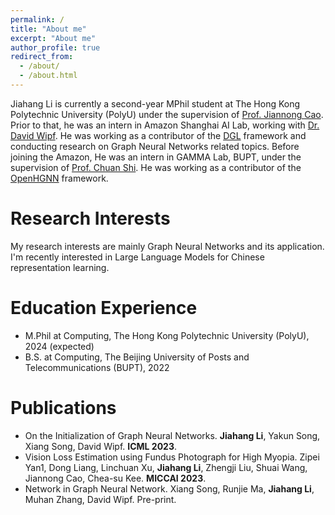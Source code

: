 ```yaml
---
permalink: /
title: "About me"
excerpt: "About me"
author_profile: true
redirect_from: 
  - /about/
  - /about.html
---
```


Jiahang Li is currently a second-year MPhil student at The Hong Kong Polytechnic University (PolyU) under the supervision of [Prof. Jiannong Cao](https://www4.comp.polyu.edu.hk/~csjcao/). Prior to that, he was an intern in Amazon Shanghai AI Lab, working with [Dr. David Wipf](http://www.davidwipf.com/). He was working as a contributor of the [DGL](https://www.dgl.ai/) framework and conducting research on Graph Neural Networks related topics. Before joining the Amazon, He was an intern in GAMMA Lab, BUPT, under the supervision of [Prof. Chuan Shi](http://shichuan.org/). He was working as a contributor of the [OpenHGNN](https://github.com/BUPT-GAMMA/OpenHGNN) framework.

Research Interests
======
My research interests are mainly Graph Neural Networks and its application. I'm recently interested in Large Language Models for Chinese representation learning. 

Education Experience
======
* M.Phil at Computing, The Hong Kong Polytechnic University (PolyU), 2024 (expected)
* B.S. at Computing, The Beijing University of Posts and Telecommunications (BUPT), 2022

Publications
======
* On the Initialization of Graph Neural Networks. **Jiahang Li**, Yakun Song, Xiang Song, David Wipf. **ICML 2023**.
* Vision Loss Estimation using Fundus Photograph for High Myopia. Zipei Yan1, Dong Liang, Linchuan Xu, **Jiahang Li**, Zhengji Liu, Shuai Wang, Jiannong Cao, Chea-su Kee. **MICCAI 2023**.
* Network in Graph Neural Network. Xiang Song, Runjie Ma, **Jiahang Li**, Muhan Zhang, David Wipf. Pre-print.

